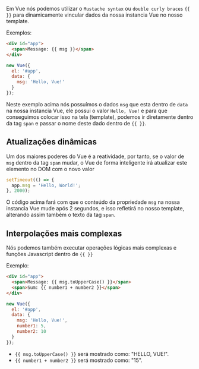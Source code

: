 Em Vue nós podemos utilizar o `Mustache syntax` ou `double curly braces`  `{{ }}` para dinamicamente vincular dados da nossa instancia Vue no nosso template.

Exemplos: 

```html
<div id="app">
  <span>Message: {{ msg }}</span>
</div>
```

```js
new Vue({
  el: '#app',
  data: {
    msg: 'Hello, Vue!'
  }
});
```

Neste exemplo acima nós possuímos o dados `msg` que esta dentro de `data` na nossa instancia Vue, ele possui o valor `Hello, Vue!` e para que conseguimos colocar isso na tela (template), podemos ir diretamente dentro da tag `span` e passar o nome deste dado dentro de `{{ }}`.

## Atualizações dinâmicas

Um dos maiores poderes do Vue é a reatividade, por tanto, se o valor de `msg` dentro da tag `span` mudar, o Vue de forma inteligente irá atualizar este elemento no DOM com o novo valor

```js
setTimeout(() => {
  app.msg = 'Hello, World!';
}, 2000);
```

O código acima fará com que o conteúdo da propriedade `msg` na nossa instancia Vue mude após 2 segundos, e isso refletirá no nosso template, alterando assim também o texto da tag `span`.

## Interpolações mais complexas

Nós podemos também executar operações lógicas mais complexas e funções Javascript dentro de `{{ }}`

Exemplo: 

```html
<div id="app">
  <span>Message: {{ msg.toUpperCase() }}</span>
  <span>Sum: {{ number1 + number2 }}</span>
</div>
```

```js
new Vue({
  el: '#app',
  data: {
    msg: 'Hello, Vue!',
    number1: 5,
    number2: 10
  }
});
```

- `{{ msg.toUpperCase() }}` será mostrado como: "HELLO, VUE!".
- `{{ number1 + number2 }}` será mostrado como: "15".
